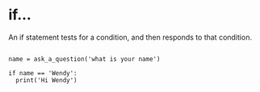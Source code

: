 ---
---

# if...

An if statement tests for a condition, and then responds to that condition.

~~~

name = ask_a_question('what is your name')

if name == 'Wendy':
  print('Hi Wendy')

~~~
